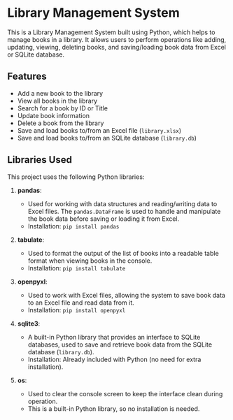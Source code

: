 # Library Management System

This is a Library Management System built using Python, which helps to manage books in a library. It allows users to perform operations like adding, updating, viewing, deleting books, and saving/loading book data from Excel or SQLite database.

## Features

- Add a new book to the library
- View all books in the library
- Search for a book by ID or Title
- Update book information
- Delete a book from the library
- Save and load books to/from an Excel file (`library.xlsx`)
- Save and load books to/from an SQLite database (`library.db`)

## Libraries Used

This project uses the following Python libraries:

1. **pandas**:  
   - Used for working with data structures and reading/writing data to Excel files. The `pandas.DataFrame` is used to handle and manipulate the book data before saving or loading it from Excel.
   - Installation: `pip install pandas`

2. **tabulate**:  
   - Used to format the output of the list of books into a readable table format when viewing books in the console.
   - Installation: `pip install tabulate`

3. **openpyxl**:  
   - Used to work with Excel files, allowing the system to save book data to an Excel file and read data from it.
   - Installation: `pip install openpyxl`

4. **sqlite3**:  
   - A built-in Python library that provides an interface to SQLite databases, used to save and retrieve book data from the SQLite database (`library.db`).
   - Installation: Already included with Python (no need for extra installation).

5. **os**:  
   - Used to clear the console screen to keep the interface clean during operation.
   - This is a built-in Python library, so no installation is needed.

